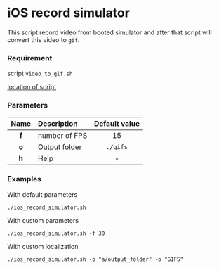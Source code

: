 # iOS record simulator

This script record video from booted simulator and after that script will convert this video to `gif`.

### Requirement
script `video_to_gif.sh`

[location of script](./../video_to_gif)

### Parameters
|Name|Description|Default value|
|:----:|:-----------|:-----:|
|**f**|number of FPS|15|
|**o**|Output folder|`./gifs`|
|**h**|Help|-|

### Examples
With default parameters

`./ios_record_simulator.sh`

With custom parameters

`./ios_record_simulator.sh -f 30`

With custom localization 

`./ios_record_simulator.sh -o "a/output_folder" -o "GIFS"`